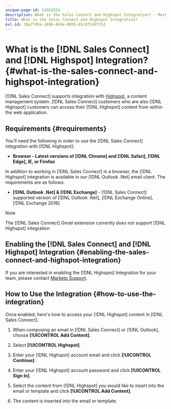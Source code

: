 ```yaml
---
unique-page-id: 14352553
description: What is the Sales Connect and Highspot Integration? - Marketo Docs - Product Documentation
title: What is the Sales Connect and Highspot Integration?
exl-id: 30a7745e-169b-463e-8855-d1c9f14d7753
---
```

# What is the [!DNL Sales Connect] and [!DNL Highspot] Integration? {#what-is-the-sales-connect-and-highspot-integration}

[!DNL Sales Connect] supports integration with [Highspot](https://www.highspot.com/), a content management system. [!DNL Sales Connect] customers who are also [!DNL Highspot] customers can access their [!DNL Highspot] content from within the web application.

## Requirements {#requirements}

You’ll need the following in order to use the [!DNL Sales Connect] integration with [!DNL Highspot]:

* **Browser - Latest versions of [!DNL Chrome] and [!DNL Safari], [!DNL Edge], IE, or Firefox**

In addition to working in [!DNL Sales Connect] in a browser, the [!DNL Highspot] integration is available in our [!DNL Outlook .Net] email client. The requirements are as follows:

* **[!DNL Outlook .Net] & [!DNL Exchange]** - [!DNL Sales Connect] supported version of [!DNL Outlook .Net], [!DNL Exchange Online], [!DNL Exchange 2016]

>[!NOTE]
>
>The [!DNL Sales Connect] Gmail extension currently does not support [!DNL Highspot] integration

## Enabling the [!DNL Sales Connect] and [!DNL Highspot] Integration {#enabling-the-sales-connect-and-highspot-integration}

If you are interested in enabling the [!DNL Highspot] Integration for your team, please contact [Marketo Support](https://nation.marketo.com/t5/Support/ct-p/Support#).

## How to Use the Integration {#how-to-use-the-integration}

Once enabled, here's how to access your [!DNL Highspot] content in [!DNL Sales Connect].

1. When composing an email in [!DNL Sales Connect] or [!DNL Outlook], choose **[!UICONTROL Add Content]**.

1. Select **[!UICONTROL Highspot]**.

1. Enter your [!DNL Highspot] account email and click **[!UICONTROL Continue]**.

1. Enter your [!DNL Highspot] account password and click **[!UICONTROL Sign In]**.

1. Select the content from [!DNL Highspot] you would like to insert into the email or template and click **[!UICONTROL Add Content]**.

1. The content is inserted into the email or template.
